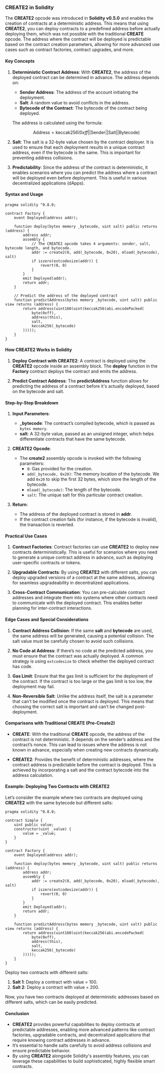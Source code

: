 

### **CREATE2 in Solidity**

The **CREATE2** opcode was introduced in **Solidity v0.5.0** and enables the creation of contracts at a deterministic address. This means that using **CREATE2**, you can deploy contracts to a predefined address before actually deploying them, which was not possible with the traditional **CREATE** opcode. The address where the contract will be deployed is predictable based on the contract creation parameters, allowing for more advanced use cases such as contract factories, contract upgrades, and more.

#### **Key Concepts**

1. **Deterministic Contract Address**: With **CREATE2**, the address of the deployed contract can be determined in advance. The address depends on:
   - **Sender Address**: The address of the account initiating the deployment.
   - **Salt**: A random value to avoid conflicts in the address.
   - **Bytecode of the Contract**: The bytecode of the contract being deployed.

   The address is calculated using the formula:

   $$\text{Address} = \text{keccak256}(0xff || \text{Sender} || \text{Salt} || \text{Bytecode})$$

2. **Salt**: The salt is a 32-byte value chosen by the contract deployer. It is used to ensure that each deployment results in a unique contract address, even if the bytecode is the same. This is important for preventing address collisions.

3. **Predictability**: Since the address of the contract is deterministic, it enables scenarios where you can predict the address where a contract will be deployed even before deployment. This is useful in various decentralized applications (dApps).

#### **Syntax and Usage**

```solidity
pragma solidity ^0.8.0;

contract Factory {
    event Deployed(address addr);

    function deploy(bytes memory _bytecode, uint salt) public returns (address) {
        address addr;
        assembly {
            // The CREATE2 opcode takes 4 arguments: sender, salt, bytecode length, and bytecode.
            addr := create2(0, add(_bytecode, 0x20), mload(_bytecode), salt)
            if iszero(extcodesize(addr)) {
                revert(0, 0)
            }
        }
        emit Deployed(addr);
        return addr;
    }

    // Predict the address of the deployed contract
    function predictAddress(bytes memory _bytecode, uint salt) public view returns (address) {
        return address(uint160(uint(keccak256(abi.encodePacked(
            byte(0xff),
            address(this),
            salt,
            keccak256(_bytecode)
        )))));
    }
}
```

#### **How CREATE2 Works in Solidity**
1. **Deploy Contract with CREATE2**: A contract is deployed using the **CREATE2** opcode inside an assembly block. The **deploy** function in the **Factory** contract deploys the contract and emits the address.

2. **Predict Contract Address**: The **predictAddress** function allows for predicting the address of a contract before it's actually deployed, based on the bytecode and salt. 

#### **Step-by-Step Breakdown**

1. **Input Parameters**:
   - **_bytecode**: The contract’s compiled bytecode, which is passed as `bytes memory`.
   - **salt**: A 32-byte value, passed as an unsigned integer, which helps differentiate contracts that have the same bytecode.

2. **CREATE2 Opcode**:
   - The **create2** assembly opcode is invoked with the following parameters:
     - `0`: Gas provided for the creation.
     - `add(_bytecode, 0x20)`: The memory location of the bytecode. We add `0x20` to skip the first 32 bytes, which store the length of the bytecode.
     - `mload(_bytecode)`: The length of the bytecode.
     - `salt`: The unique salt for this particular contract creation.

3. **Return**:
   - The address of the deployed contract is stored in **addr**.
   - If the contract creation fails (for instance, if the bytecode is invalid), the transaction is reverted.

#### **Practical Use Cases**

1. **Contract Factories**:
   Contract factories can use **CREATE2** to deploy new contracts deterministically. This is useful for scenarios where you need to generate a unique contract address in advance, such as deploying user-specific contracts or tokens.

2. **Upgradable Contracts**:
   By using **CREATE2** with different salts, you can deploy upgraded versions of a contract at the same address, allowing for seamless upgradeability in decentralized applications.

3. **Cross-Contract Communication**:
   You can pre-calculate contract addresses and integrate them into systems where other contracts need to communicate with the deployed contract. This enables better planning for inter-contract interactions.

#### **Edge Cases and Special Considerations**

1. **Contract Address Collision**:
   If the same **salt** and **bytecode** are used, the same address will be generated, causing a potential collision. The salt value must be carefully chosen to avoid such collisions.

2. **No Code at Address**:
   If there’s no code at the predicted address, you must ensure that the contract was actually deployed. A common strategy is using `extcodesize` to check whether the deployed contract has code.

3. **Gas Limit**:
   Ensure that the gas limit is sufficient for the deployment of the contract. If the contract is too large or the gas limit is too low, the deployment may fail.

4. **Non-Reversible Salt**:
   Unlike the address itself, the salt is a parameter that can’t be modified once the contract is deployed. This means that choosing the correct salt is important and can’t be changed post-deployment.

#### **Comparisons with Traditional CREATE (Pre-Create2)**

- **CREATE**: With the traditional **CREATE** opcode, the address of the contract is not deterministic. It depends on the sender’s address and the contract’s nonce. This can lead to issues where the address is not known in advance, especially when creating new contracts dynamically.

- **CREATE2**: Provides the benefit of deterministic addresses, where the contract address is predictable before the contract is deployed. This is achieved by incorporating a salt and the contract bytecode into the address calculation.

#### **Example: Deploying Two Contracts with CREATE2**

Let’s consider the example where two contracts are deployed using **CREATE2** with the same bytecode but different salts:

```solidity
pragma solidity ^0.8.0;

contract Simple {
    uint public value;
    constructor(uint _value) {
        value = _value;
    }
}

contract Factory {
    event Deployed(address addr);

    function deploy(bytes memory _bytecode, uint salt) public returns (address) {
        address addr;
        assembly {
            addr := create2(0, add(_bytecode, 0x20), mload(_bytecode), salt)
            if iszero(extcodesize(addr)) {
                revert(0, 0)
            }
        }
        emit Deployed(addr);
        return addr;
    }

    function predictAddress(bytes memory _bytecode, uint salt) public view returns (address) {
        return address(uint160(uint(keccak256(abi.encodePacked(
            byte(0xff),
            address(this),
            salt,
            keccak256(_bytecode)
        )))));
    }
}
```

Deploy two contracts with different salts:
1. **Salt 1**: Deploy a contract with value = 100.
2. **Salt 2**: Deploy a contract with value = 200.

Now, you have two contracts deployed at deterministic addresses based on different salts, which can be easily predicted.

#### **Conclusion**

- **CREATE2** provides powerful capabilities to deploy contracts at predictable addresses, enabling more advanced patterns like contract factories, upgradable contracts, and decentralized applications that require knowing contract addresses in advance.
- It’s essential to handle salts carefully to avoid address collisions and ensure predictable behavior.
- By using **CREATE2** alongside Solidity's assembly features, you can leverage these capabilities to build sophisticated, highly flexible smart contracts.